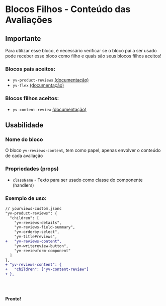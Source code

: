 # Blocos Filhos - Conteúdo das Avaliações

## Importante

Para utilizar esse bloco, é necessário verificar se o bloco pai a ser usado pode receber esse bloco como filho e quais são seus blocos filhos aceitos!

### Blocos pais aceitos:

 - `yv-product-reviews` [(documentação)](https://github.com/yourviewsbyhiplatform/documentacoes/blob/master/Instala%C3%A7%C3%A3o%20personaliz%C3%A1vel%20-%20Bloco%20de%20reviews.md)
 - `yv-flex` [(documentação)](https://github.com/yourviewsbyhiplatform/documentacoes/blob/master/Blocos%20Filhos%20-%20Flex%20Box.md)

### Blocos filhos aceitos:

 - `yv-content-review` [(documentação)](#) 

## Usabilidade

### Nome do bloco

O bloco `yv-reviews-content`, tem como papel, apenas envolver o conteúdo de cada avaliação

### Propriedades (props)

 - `className` - Texto para ser usado como classe do componente (handlers)

### Exemplo de uso:

```diff
// yourviews-custom.jsonc
"yv-product-reviews": {
  "children": [
    "yv-reviews-details",
    "yv-reviews-field-summary",
    "yv-orderby-select",
    "yv-title#reviews",
+   "yv-reviews-content",
    "yv-writereview-button",
    "yv-reviewform-component"
  ]
},
+ "yv-reviews-content": {
+   "children": ["yv-content-review"]
+ },
```

<br>
<br>

**Pronto!**

<!--stackedit_data:
eyJoaXN0b3J5IjpbMTk0NTI1Mjg4Ml19
-->